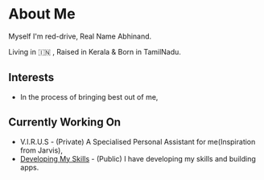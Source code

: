 # About Me
Myself I'm red-drive, Real Name Abhinand.

Living in 🇮🇳 , Raised in Kerala & Born in TamilNadu.

## Interests
- In the process of bringing best out of me,


## Currently Working On
- V.I.R.U.S - (Private) A Specialised Personal Assistant for me(Inspiration from Jarvis),
- [Developing My Skills](https://github.com/red-drive/Learning/blob/master/Readme.md) - (Public) I have developing my skills and building apps.
